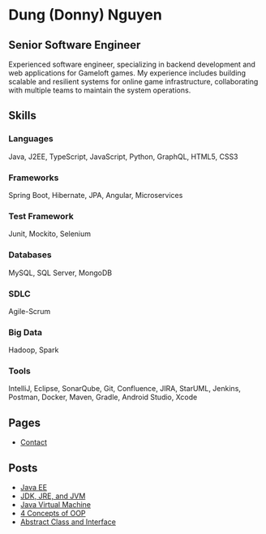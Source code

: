 # Dung (Donny) Nguyen

## Senior Software Engineer

Experienced software engineer, specializing in backend development and web applications for Gameloft games. My experience includes building scalable and resilient systems for online game infrastructure, collaborating with multiple teams to maintain the system operations.

## Skills

### Languages
Java, J2EE, TypeScript, JavaScript, Python, GraphQL, HTML5, CSS3

### Frameworks
Spring Boot, Hibernate, JPA, Angular, Microservices

### Test Framework
Junit, Mockito, Selenium

### Databases
MySQL, SQL Server, MongoDB

### SDLC
Agile-Scrum

### Big Data
Hadoop, Spark

### Tools
IntelliJ, Eclipse, SonarQube, Git, Confluence, JIRA, StarUML, Jenkins, Postman, Docker, Maven, Gradle, Android Studio, Xcode

## Pages

* [Contact](https://donny-nguyen.github.io/contact)

## Posts

* [Java EE](https://donny-nguyen.github.io/2024/09/07/java-ee.html)
* [JDK, JRE, and JVM](https://donny-nguyen.github.io/2024/09/10/jdk-jre-and-jvm.html)
* [Java Virtual Machine](https://donny-nguyen.github.io/2024/09/11/java-virtual-machine.html)
* [4 Concepts of OOP](https://donny-nguyen.github.io/2024/09/09/4-concepts-of-oop.html)
* [Abstract Class and Interface](https://donny-nguyen.github.io/2024/09/09/abstract-class-and-interface.html)
